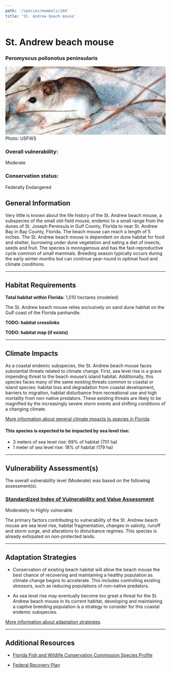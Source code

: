 ```yaml
---
path: '/species/mammals/164'
title: 'St. Andrew beach mouse'
---
```


# St. Andrew beach mouse

### Peromyscus polionotus peninsularis

<div id="TopSection">

<div class="header-photo"><img src="164.jpg" alt="Photo for St. Andrew beach mouse"/>
<figcaption>Photo: USFWS</figcaption></div>

<div>

### Overall vulnerability:

<div class="vulnerability vulnerability-moderate">Moderate</div>

### Conservation status:

Federally Endangered

</div>
</div>

## General Information

Very little is known about the life history of the St. Andrew beach mouse, a subspecies of the small old-field mouse, endemic to a small range from the dunes of St. Joseph Peninsula in Gulf County, Florida to near St. Andrew Bay in Bay County, Florida.  The beach mouse can reach a length of 5 inches.  The St. Andrew beach mouse is dependent on dune habitat for food and shelter, burrowing under dune vegetation and eating a diet of insects, seeds and fruit.   The species is monogamous and has the fast-reproductive cycle common of small mammals.  Breeding season typically occurs during the early winter months but can continue year-round in optimal food and climate conditions.

<hr />

## Habitat Requirements

**Total habitat within Florida:** 1,010 hectares (modeled)

The St. Andrew beach mouse relies exclusively on sand dune habitat on the Gulf coast of the Florida panhandle.

**TODO: habitat crosslinks**

**TODO: habitat map (if exists)**

<hr />

## Climate Impacts

As a coastal endemic subspecies, the St. Andrew beach mouse faces substantial threats related to climate change.  First, sea level rise is a grave impending threat to the beach mouse’s island habitat.  Additionally, this species faces many of the same existing threats common to coastal or island species: habitat loss and degradation from coastal development, barriers to migration, habitat disturbance from recreational use and high mortality from non-native predators.  These existing threats are likely to be magnified by the increasingly severe storm events and shifting conditions of a changing climate.

[More information about general climate impacts to species in Florida](/impacts/species).


#### This species is expected to be impacted by sea level rise:

- 3 meters of sea level rise: 69% of habitat (701 ha)
- 1 meter of sea level rise: 18% of habitat (179 ha)
    

<hr />

## Vulnerability Assessment(s)

The overall vulnerability level (Moderate) was based on the following assessment(s).
#### 
<div class="vulnerability-header">
<h3><a href="/impacts/vulnerability/sivva/species">Standardized Index of Vulnerability and Value Assessment</a></h3>
<div class="vulnerability vulnerability-high">Moderately to Highly vulnerable</div>
</div> 

The primary factors contributing to vulnerability of the St. Andrew beach mouse are sea level rise, habitat fragmentation, changes in salinity, runoff and storm surge, and alterations to disturbance regimes.  This species is already extirpated on non-protected lands.


<hr />

## Adaptation Strategies

- Conservation of existing beach habitat will allow the beach mouse the best chance of recovering and maintaining a healthy population as climate change begins to accelerate.  This includes controlling existing stressors, such as reducing populations of non-native predators.

- As sea level rise may eventually become too great a threat for the St. Andrew beach mouse in its current habitat, developing and maintaining a captive breeding population is a strategy to consider for this coastal endemic subspecies.

[More information about adaptation strategies](/strategies).

<hr />


## Additional Resources

- [Florida Fish and Wildlife Conservation Commission Species Profile](https://myfwc.com/wildlifehabitats/profiles/mammals/land/st-andrew-beach-mouse/)

- [Federal Recovery Plan](https://ecos.fws.gov/docs/recovery_plan/20110104_SABM_recov_plan_FINAL.pdf)
